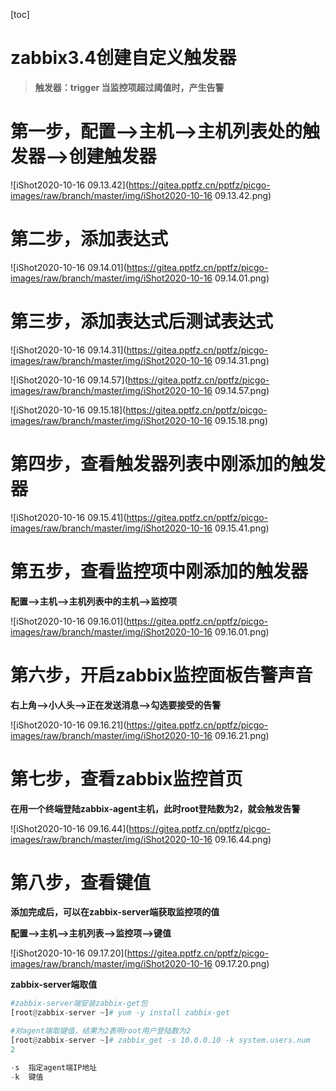 [toc]



# zabbix3.4创建自定义触发器

> **触发器：trigger	当监控项超过阈值时，产生告警**



# 第一步，配置-->主机-->主机列表处的触发器-->创建触发器

![iShot2020-10-16 09.13.42](https://gitea.pptfz.cn/pptfz/picgo-images/raw/branch/master/img/iShot2020-10-16 09.13.42.png)



# 第二步，添加表达式

![iShot2020-10-16 09.14.01](https://gitea.pptfz.cn/pptfz/picgo-images/raw/branch/master/img/iShot2020-10-16 09.14.01.png)



# 第三步，添加表达式后测试表达式

![iShot2020-10-16 09.14.31](https://gitea.pptfz.cn/pptfz/picgo-images/raw/branch/master/img/iShot2020-10-16 09.14.31.png)



![iShot2020-10-16 09.14.57](https://gitea.pptfz.cn/pptfz/picgo-images/raw/branch/master/img/iShot2020-10-16 09.14.57.png)



![iShot2020-10-16 09.15.18](https://gitea.pptfz.cn/pptfz/picgo-images/raw/branch/master/img/iShot2020-10-16 09.15.18.png)



# 第四步，查看触发器列表中刚添加的触发器

![iShot2020-10-16 09.15.41](https://gitea.pptfz.cn/pptfz/picgo-images/raw/branch/master/img/iShot2020-10-16 09.15.41.png)



# 第五步，查看监控项中刚添加的触发器

**配置-->主机-->主机列表中的主机-->监控项**

![iShot2020-10-16 09.16.01](https://gitea.pptfz.cn/pptfz/picgo-images/raw/branch/master/img/iShot2020-10-16 09.16.01.png)





# 第六步，开启zabbix监控面板告警声音

**右上角-->小人头-->正在发送消息-->勾选要接受的告警**

![iShot2020-10-16 09.16.21](https://gitea.pptfz.cn/pptfz/picgo-images/raw/branch/master/img/iShot2020-10-16 09.16.21.png)



# 第七步，查看zabbix监控首页

**在用一个终端登陆zabbix-agent主机，此时root登陆数为2，就会触发告警**

![iShot2020-10-16 09.16.44](https://gitea.pptfz.cn/pptfz/picgo-images/raw/branch/master/img/iShot2020-10-16 09.16.44.png)



# 第八步，查看键值

**添加完成后，可以在zabbix-server端获取监控项的值**

**配置-->主机-->主机列表-->监控项-->键值**

![iShot2020-10-16 09.17.20](https://gitea.pptfz.cn/pptfz/picgo-images/raw/branch/master/img/iShot2020-10-16 09.17.20.png)



**zabbix-server端取值**

```python
#zabbix-server端安装zabbix-get包
[root@zabbix-server ~]# yum -y install zabbix-get

#对agent端取键值，结果为2表明root用户登陆数为2
[root@zabbix-server ~]# zabbix_get -s 10.0.0.10 -k system.users.num
2

-s	指定agent端IP地址
-k	键值
```

